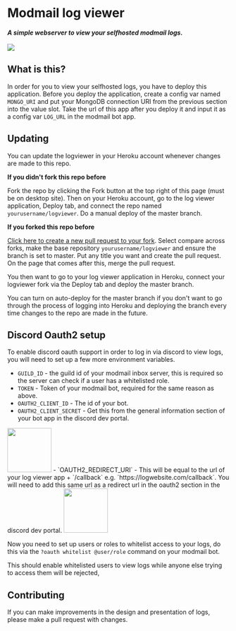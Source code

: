 <div align="left">
    <h1>Modmail log viewer</h1>
    <strong><i>A simple webserver to view your selfhosted modmail logs.</i></strong>
    <br>
    <br>


<a href="https://heroku.com/deploy?template=https://github.com/kyb3r/logviewer">
    <img src="https://img.shields.io/badge/deploy_to-heroku-997FBC.svg?style=for-the-badge" />
</a>

</div>

## What is this?

In order for you to view your selfhosted logs, you have to deploy this application. Before you deploy the application, create a config var named `MONGO_URI` and put your MongoDB connection URI from the previous section into the value slot. Take the url of this app after you deploy it and input it as a config var `LOG_URL` in the modmail bot app.

## Updating

You can update the logviewer in your Heroku account whenever changes are made to this repo.

**If you didn't fork this repo before**

Fork the repo by clicking the Fork button at the top right of this page (must be on desktop site). Then on your Heroku account, go to the log viewer application, Deploy tab, and connect the repo named `yourusername/logviewer`. Do a manual deploy of the master branch.

**If you forked this repo before**

[Click here to create a new pull request to your fork](https://github.com/kyb3r/logviewer/pull/new/master). Select compare across forks, make the base repository `yourusername/logviewer` and ensure the branch is set to master. Put any title you want and create the pull request. On the page that comes after this, merge the pull request.

You then want to go to your log viewer application in Heroku, connect your logviewer fork via the Deploy tab and deploy the master branch.

You can turn on auto-deploy for the master branch if you don't want to go through the process of logging into Heroku and deploying the branch every time changes to the repo are made in the future.

## Discord Oauth2 setup

To enable discord oauth support in order to log in via discord to view logs, you will need to set up a few more environment variables.

- `GUILD_ID` - the guild id of your modmail inbox server, this is required so the server can check if a user has a whitelisted role.
- `TOKEN` - Token of your modmail bot, required for the same reason as above.
- `OAUTH2_CLIENT_ID` - The id of your bot.
- `OAUTH2_CLIENT_SECRET` - Get this from the general information section of your bot app in the discord dev portal.
<img src='https://i.imgur.com/YBavWlV.png' height=100>
- `OAUTH2_REDIRECT_URI` - This will be equal to the url of your log viewer app + `/callback` e.g. `https://logwebsite.com/callback`. You will need to add this same url as a redirect url in the oauth2 section in the discord dev portal. 
<img src='https://i.imgur.com/evZIWYN.png' height=100>

Now you need to set up users or roles to whitelist access to your logs, do this via the `?oauth whitelist @user/role` command on your modmail bot. 

This should enable whitelisted users to view logs while anyone else trying to access them will be rejected,

## Contributing

If you can make improvements in the design and presentation of logs, please make a pull request with changes.
